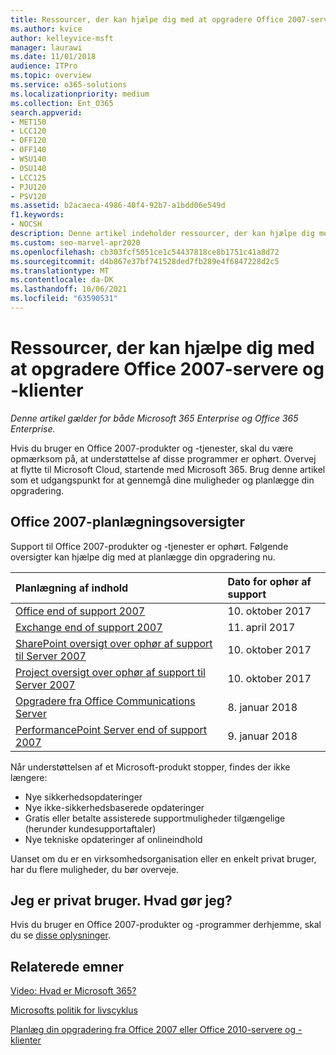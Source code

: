 ```yaml
---
title: Ressourcer, der kan hjælpe dig med at opgradere Office 2007-servere og -klienter
ms.author: kvice
author: kelleyvice-msft
manager: laurawi
ms.date: 11/01/2018
audience: ITPro
ms.topic: overview
ms.service: o365-solutions
ms.localizationpriority: medium
ms.collection: Ent_O365
search.appverid:
- MET150
- LCC120
- OFF120
- OFF140
- WSU140
- OSU140
- LCC125
- PJU120
- PSV120
ms.assetid: b2acaeca-4986-40f4-92b7-a1bdd06e549d
f1.keywords:
- NOCSH
description: Denne artikel indeholder ressourcer, der kan hjælpe dig med at opgradere fra Office 2007-servere og -klienter, efterhånden som supporten til Office 2007 er ophørt.
ms.custom: seo-marvel-apr2020
ms.openlocfilehash: cb303fcf5051ce1c54437818ce8b1751c41a8d72
ms.sourcegitcommit: d4b867e37bf741528ded7fb289e4f6847228d2c5
ms.translationtype: MT
ms.contentlocale: da-DK
ms.lasthandoff: 10/06/2021
ms.locfileid: "63590531"
---
```

# <a name="resources-to-help-you-upgrade-from-office-2007-servers-and-clients"></a>Ressourcer, der kan hjælpe dig med at opgradere Office 2007-servere og -klienter

*Denne artikel gælder for både Microsoft 365 Enterprise og Office 365 Enterprise.*

Hvis du bruger en Office 2007-produkter og -tjenester, skal du være opmærksom på, at understøttelse af disse programmer er ophørt. Overvej at flytte til Microsoft Cloud, startende med Microsoft 365. Brug denne artikel som et udgangspunkt for at gennemgå dine muligheder og planlægge din opgradering.
      
## <a name="office-2007-planning-roadmaps"></a>Office 2007-planlægningsoversigter
  
Support til Office 2007-produkter og -tjenester er ophørt. Følgende oversigter kan hjælpe dig med at planlægge din opgradering nu.

|**Planlægning af indhold**|**Dato for ophør af support**|
|:-----|:-----|
|[Office end of support 2007](/DeployOffice/office-2007-end-support-roadmap) <br/> |10. oktober 2017  <br/> |
|[Exchange end of support 2007](exchange-2007-end-of-support.md) <br/> |11. april 2017  <br/> |
|[SharePoint oversigt over ophør af support til Server 2007](sharepoint-2007-end-of-support.md) <br/> |10. oktober 2017  <br/> |
|[Project oversigt over ophør af support til Server 2007](project-server-2007-end-of-support.md) <br/> |10. oktober 2017  <br/> |
|[Opgradere fra Office Communications Server](/SkypeForBusiness/plan-your-deployment/upgrade) <br/> |8. januar 2018  <br/> |
|[PerformancePoint Server end of support 2007](pps-2007-end-of-support.md) <br/> |9. januar 2018  <br/> |
   
Når understøttelsen af et Microsoft-produkt stopper, findes der ikke længere:
- Nye sikkerhedsopdateringer
- Nye ikke-sikkerhedsbaserede opdateringer
- Gratis eller betalte assisterede supportmuligheder tilgængelige (herunder kundesupportaftaler)
- Nye tekniske opdateringer af onlineindhold

Uanset om du er en virksomhedsorganisation eller en enkelt privat bruger, har du flere muligheder, du bør overveje.

## <a name="im-a-home-user-what-do-i-do"></a>Jeg er privat bruger. Hvad gør jeg?

Hvis du bruger en Office 2007-produkter og -programmer derhjemme, skal du se [disse oplysninger](plan-upgrade-previous-versions-office.md#im-a-home-user-what-do-i-do).
     
## <a name="related-topics"></a>Relaterede emner

[Video: Hvad er Microsoft 365?](https://support.office.com/article/847caf12-2589-452c-8aca-1c009797678b.aspx)
  
[Microsofts politik for livscyklus](/lifecycle/)

[Planlæg din opgradering fra Office 2007 eller Office 2010-servere og -klienter](plan-upgrade-previous-versions-office.md)
